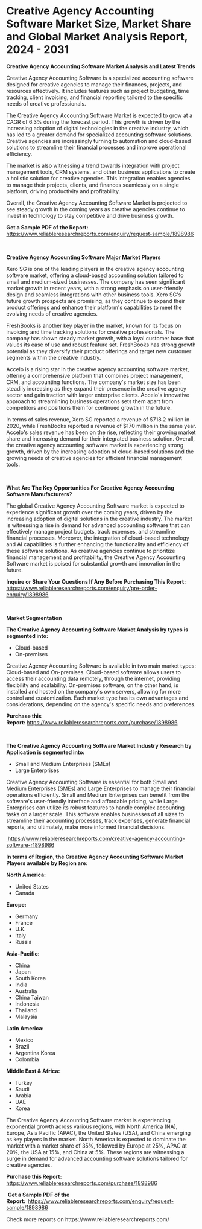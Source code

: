 <p><h1>Creative Agency Accounting Software Market Size, Market Share and Global Market Analysis Report, 2024 - 2031</h1></p><p><strong>Creative Agency Accounting Software Market Analysis and Latest Trends</strong></p>
<p><p>Creative Agency Accounting Software is a specialized accounting software designed for creative agencies to manage their finances, projects, and resources effectively. It includes features such as project budgeting, time tracking, client invoicing, and financial reporting tailored to the specific needs of creative professionals.</p><p>The Creative Agency Accounting Software Market is expected to grow at a CAGR of 6.3% during the forecast period. This growth is driven by the increasing adoption of digital technologies in the creative industry, which has led to a greater demand for specialized accounting software solutions. Creative agencies are increasingly turning to automation and cloud-based solutions to streamline their financial processes and improve operational efficiency.</p><p>The market is also witnessing a trend towards integration with project management tools, CRM systems, and other business applications to create a holistic solution for creative agencies. This integration enables agencies to manage their projects, clients, and finances seamlessly on a single platform, driving productivity and profitability.</p><p>Overall, the Creative Agency Accounting Software Market is projected to see steady growth in the coming years as creative agencies continue to invest in technology to stay competitive and drive business growth.</p></p>
<p><strong>Get a Sample PDF of the Report:&nbsp;</strong> <a href="https://www.reliableresearchreports.com/enquiry/request-sample/1898986">https://www.reliableresearchreports.com/enquiry/request-sample/1898986</a></p>
<p>&nbsp;</p>
<p><strong>Creative Agency Accounting Software Major Market Players</strong></p>
<p><p>Xero SG is one of the leading players in the creative agency accounting software market, offering a cloud-based accounting solution tailored to small and medium-sized businesses. The company has seen significant market growth in recent years, with a strong emphasis on user-friendly design and seamless integrations with other business tools. Xero SG's future growth prospects are promising, as they continue to expand their product offerings and enhance their platform's capabilities to meet the evolving needs of creative agencies.</p><p>FreshBooks is another key player in the market, known for its focus on invoicing and time tracking solutions for creative professionals. The company has shown steady market growth, with a loyal customer base that values its ease of use and robust feature set. FreshBooks has strong growth potential as they diversify their product offerings and target new customer segments within the creative industry.</p><p>Accelo is a rising star in the creative agency accounting software market, offering a comprehensive platform that combines project management, CRM, and accounting functions. The company's market size has been steadily increasing as they expand their presence in the creative agency sector and gain traction with larger enterprise clients. Accelo's innovative approach to streamlining business operations sets them apart from competitors and positions them for continued growth in the future.</p><p>In terms of sales revenue, Xero SG reported a revenue of $718.2 million in 2020, while FreshBooks reported a revenue of $170 million in the same year. Accelo's sales revenue has been on the rise, reflecting their growing market share and increasing demand for their integrated business solution. Overall, the creative agency accounting software market is experiencing strong growth, driven by the increasing adoption of cloud-based solutions and the growing needs of creative agencies for efficient financial management tools.</p></p>
<p>&nbsp;</p>
<p><strong>What Are The Key Opportunities For Creative Agency Accounting Software Manufacturers?</strong></p>
<p><p>The global Creative Agency Accounting Software market is expected to experience significant growth over the coming years, driven by the increasing adoption of digital solutions in the creative industry. The market is witnessing a rise in demand for advanced accounting software that can effectively manage project budgets, track expenses, and streamline financial processes. Moreover, the integration of cloud-based technology and AI capabilities is further enhancing the functionality and efficiency of these software solutions. As creative agencies continue to prioritize financial management and profitability, the Creative Agency Accounting Software market is poised for substantial growth and innovation in the future.</p></p>
<p><strong>Inquire or Share Your Questions If Any Before Purchasing This Report:</strong> <a href="https://www.reliableresearchreports.com/enquiry/pre-order-enquiry/1898986">https://www.reliableresearchreports.com/enquiry/pre-order-enquiry/1898986</a></p>
<p>&nbsp;</p>
<p><strong>Market Segmentation</strong></p>
<p><strong>The Creative Agency Accounting Software Market Analysis by types is segmented into:</strong></p>
<p><ul><li>Cloud-based</li><li>On-premises</li></ul></p>
<p><p>Creative Agency Accounting Software is available in two main market types: Cloud-based and On-premises. Cloud-based software allows users to access their accounting data remotely, through the internet, providing flexibility and scalability. On-premises software, on the other hand, is installed and hosted on the company's own servers, allowing for more control and customization. Each market type has its own advantages and considerations, depending on the agency's specific needs and preferences.</p></p>
<p><strong>Purchase this Report:&nbsp;</strong><a href="https://www.reliableresearchreports.com/purchase/1898986">https://www.reliableresearchreports.com/purchase/1898986</a></p>
<p>&nbsp;</p>
<p><strong>The Creative Agency Accounting Software Market Industry Research by Application is segmented into:</strong></p>
<p><ul><li>Small and Medium Enterprises (SMEs)</li><li>Large Enterprises</li></ul></p>
<p><p>Creative Agency Accounting Software is essential for both Small and Medium Enterprises (SMEs) and Large Enterprises to manage their financial operations efficiently. Small and Medium Enterprises can benefit from the software's user-friendly interface and affordable pricing, while Large Enterprises can utilize its robust features to handle complex accounting tasks on a larger scale. This software enables businesses of all sizes to streamline their accounting processes, track expenses, generate financial reports, and ultimately, make more informed financial decisions.</p></p>
<p><a href="https://www.reliableresearchreports.com/creative-agency-accounting-software-r1898986">&nbsp;https://www.reliableresearchreports.com/creative-agency-accounting-software-r1898986</a></p>
<p><strong>In terms of Region, the Creative Agency Accounting Software Market Players available by Region are:</strong></p>
<p>
    <p> <strong> North America: </strong>
        <ul>
            <li>United States</li>
            <li>Canada</li>
        </ul>
        </p> 
    <p> <strong> Europe: </strong>
        <ul>
            <li>Germany</li>
            <li>France</li>
            <li>U.K.</li>
            <li>Italy</li>
            <li>Russia</li>
        </ul>
        </p> 
    <p> <strong> Asia-Pacific: </strong>
        <ul>
            <li>China</li>
            <li>Japan</li>
            <li>South Korea</li>
            <li>India</li>
            <li>Australia</li>
            <li>China Taiwan</li>
            <li>Indonesia</li>
            <li>Thailand</li>
            <li>Malaysia</li>
        </ul>
        </p> 
    <p> <strong> Latin America: </strong>
        <ul>
            <li>Mexico</li>
            <li>Brazil</li>
            <li>Argentina Korea</li>
            <li>Colombia</li>
        </ul>
        </p> 
    <p> <strong> Middle East & Africa: </strong>
        <ul>
            <li>Turkey</li>
            <li>Saudi</li>
            <li>Arabia</li>
            <li>UAE</li>
            <li>Korea</li>
        </ul>
    </p>
    </p>
<p><p>The Creative Agency Accounting Software market is experiencing exponential growth across various regions, with North America (NA), Europe, Asia Pacific (APAC), the United States (USA), and China emerging as key players in the market. North America is expected to dominate the market with a market share of 35%, followed by Europe at 25%, APAC at 20%, the USA at 15%, and China at 5%. These regions are witnessing a surge in demand for advanced accounting software solutions tailored for creative agencies.</p></p>
<p><strong>Purchase this Report: </strong><a href="https://www.reliableresearchreports.com/purchase/1898986">https://www.reliableresearchreports.com/purchase/1898986</a></p>
<p>&nbsp;<strong>Get a Sample PDF of the Report:&nbsp;&nbsp;</strong><a href="https://www.reliableresearchreports.com/enquiry/request-sample/1898986">https://www.reliableresearchreports.com/enquiry/request-sample/1898986</a></p>
<p><strong></strong></p>
<p>Check more reports on https://www.reliableresearchreports.com/</p>